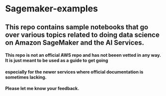 # Sagemaker-examples

## This repo contains sample notebooks that go over various topics related to doing data science on Amazon SageMaker and the AI Services.


#### This repo is not an official AWS repo and has not beeen vetted in any way. It is just meant to be used as a guide to get going
#### especially for the newer services where official documentation is sometimes lacking.  

#### Please let me know your feedback. 
